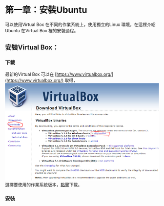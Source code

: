 # 第一章：安裝Ubuntu

可以使用Virtual Box 在不同的作業系統上，使用獨立的Linux 環境，在這裡介紹Ubuntu 在Virtual Box 裡的安裝過程。


## 安裝Virtual Box：

### 下載


最新的Virtual Box 可以在 [https://www.virtualbox.org/](https://www.virtualbox.org/) 取得，
![](擷取.PNG)
選擇要使用的作業系統版本，[點擊](http://download.virtualbox.org/virtualbox/5.1.8/VirtualBox-5.1.8-111374-Win.exe)下載。

### 安裝
![![![![![](05.PNG)](04.PNG)](03.PNG)](02.PNG)](01.PNG)









